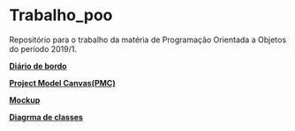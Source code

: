 # Trabalho_poo
Repositório para o trabalho da matéria de Programação Orientada a Objetos do período 2019/1. 

[**Diário de bordo**](https://docs.google.com/spreadsheets/d/1zEVnnsXY5Fr0wzuYrd6t3FdiOP3CFWiPYcbq8L_ddso/edit#gid=0)

[**Project Model Canvas(PMC)**](https://docs.google.com/presentation/d/1vg9alict0Ndh2OUyadnIp32uimxk29N468fCT2JyMqM/edit#slide=id.p)

[**Mockup**](https://github.com/magnoDev/trabalho_poo/blob/master/ListaCompras/Mockup/Mockup_Analise.pdf)

[**Diagrma de classes**](https://drive.google.com/open?id=1_GpSeZ2Aul93h1srZLrUdOuSEsvZDBxq)
